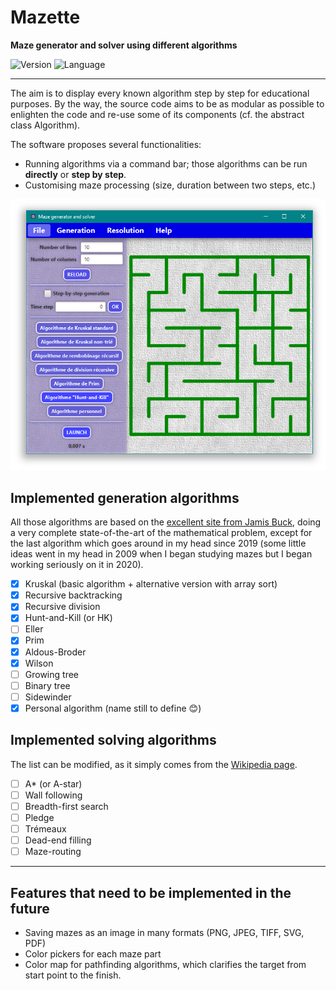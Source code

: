 # Mazette

**Maze generator and solver using different algorithms**

![Version](https://img.shields.io/badge/Version-1.0-blue)
![Language](https://img.shields.io/badge/Language-Java/JavaFX-green)

------

The aim is to display every known algorithm step by step for educational purposes. By the way, the source code aims to be as modular as possible to enlighten the code and re-use some of its components (cf. the abstract class Algorithm).

The software proposes several functionalities:
 * Running algorithms via a command bar; those algorithms can be run **directly** or **step by step**.
 * Customising maze processing (size, duration between two steps, etc.)

![Application main page](res/main_page.png)

## Implemented generation algorithms

All those algorithms are based on the [excellent site from Jamis Buck](http://weblog.jamisbuck.org/2011/2/7/maze-generation-algorithm-recap), doing a very complete state-of-the-art of the mathematical problem, except for the last algorithm which goes around in my head since 2019 (some little ideas went in my head in 2009 when I began studying mazes but I began working seriously on it in 2020).

- [X] Kruskal (basic algorithm + alternative version with array sort)
- [X] Recursive backtracking
- [X] Recursive division
- [X] Hunt-and-Kill (or HK)
- [ ] Eller
- [X] Prim
- [X] Aldous-Broder
- [X] Wilson
- [ ] Growing tree
- [ ] Binary tree
- [ ] Sidewinder
- [X] Personal algorithm (name still to define 😊)

## Implemented solving algorithms

The list can be modified, as it simply comes from the [Wikipedia page](https://en.wikipedia.org/wiki/Maze_solving_algorithm).

- [ ] A* (or A-star)
- [ ] Wall following
- [ ] Breadth-first search
- [ ] Pledge
- [ ] Trémeaux
- [ ] Dead-end filling
- [ ] Maze-routing

------

## Features that need to be implemented in the future

 * Saving mazes as an image in many formats (PNG, JPEG, TIFF, SVG, PDF)
 * Color pickers for each maze part
 * Color map for pathfinding algorithms, which clarifies the target from start point to the finish.
